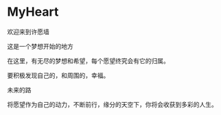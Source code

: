 MyHeart
=======

欢迎来到许愿墙

这是一个梦想开始的地方

在这里，有无尽的梦想和希望，每个愿望终究会有它的归属。

要积极发现自己的，和周围的，幸福。


未来的路

将愿望作为自己的动力，不断前行，缘分的天空下，你将会收获到多彩的人生。
